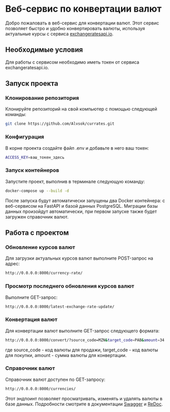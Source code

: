 # Веб-сервис по конвертации валют

Добро пожаловать в веб-сервис для конвертации валют. Этот сервис позволяет быстро и удобно конвертировать валюты, используя актуальные курсы с сервиса [exchangeratesapi.io](https://exchangeratesapi.io).

## Необходимые условия

Для работы с сервисом необходимо иметь токен от сервиса exchangeratesapi.io.

## Запуск проекта

### Клонирование репозитория

Клонируйте репозиторий на свой компьютер с помощью следующей команды:

```bash
git clone https://github.com/Alvsok/currates.git
```

### Конфигурация

В корне проекта создайте файл .env и добавьте в него ваш токен:
```bash
ACCESS_KEY=ваш_токен_здесь
```

### Запуск контейнеров
Запустите проект, выполнив в терминале следующую команду:
```bash
docker-compose up --build -d
```

После запуска будут автоматически запущены два Docker контейнера: с веб-сервисом на FastAPI и базой данных PostgreSQL. Миграции базы данных произойдут автоматически, при первом запуске также будет загружен справочник валют.


## Работа с проектом
### Обновление курсов валют
Для загрузки актуальных курсов валют выполните POST-запрос на адрес:
```bash
http://0.0.0.0:8000/currency-rate/
```
### Просмотр последнего обновления курсов валют
Выполните GET-запрос:
```bash
http://0.0.0.0:8000/latest-exchange-rate-update/
```

### Конвертация валют
Для конвертации валют выполните GET-запрос следующего формата:
```bash
http://0.0.0.0:8000/convert/?source_code=MZN&target_code=PAB&amount=34.55
```

где source_code - код валюты для продажи, target_code - код валюты для покупки, amount - сумма валюты для конвертации.

### Справочник валют
Справочник валют доступен по GET-запросу:
```bash
http://0.0.0.0:8000/currencies/
```

Этот эндпоинт позволяет просматривать, изменять и удалять валюты в базе данных. Подробности смотрите в документации [Swagger](http://0.0.0.0:8000/docs) и [ReDoc](http://0.0.0.0:8000/redoc).





